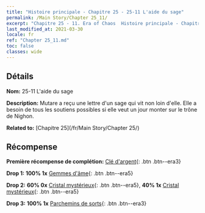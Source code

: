 ```yaml
---
title: "Histoire principale - Chapitre 25 - 25-11 L'aide du sage"
permalink: /Main Story/Chapter 25_11/
excerpt: "Chapitre 25 - 11. Era of Chaos  Histoire principale - Chapitre 25_11. 25-11 L'aide du sage"
last_modified_at: 2021-03-30
locale: fr
ref: "Chapter 25_11.md"
toc: false
classes: wide
---
```


## Détails

 **Nom:** 25-11 L'aide du sage

 **Description:** Mutare a reçu une lettre d'un sage qui vit non loin d'elle. Elle a besoin de tous les soutiens possibles si elle veut un jour monter sur le trône de Nighon.

 **Related to:** [Chapitre 25](/fr/Main Story/Chapter 25/)

## Récompense

 **Première récompense de complétion:** [Clé d'argent](/fr/Items/con_693/){: .btn .btn--era3}

 **Drop 1:** **100% 1x** [Gemmes d'âme](/fr/Items/mat_86/){: .btn .btn--era5}

 **Drop 2:** **60% 0x** [Cristal mystérieux](/fr/Items/mat_80/){: .btn .btn--era5}, **40% 1x** [Cristal mystérieux](/fr/Items/mat_80/){: .btn .btn--era5}

 **Drop 3:** **100% 1x** [Parchemins de sorts](/fr/Items/con_694/){: .btn .btn--era3}

